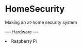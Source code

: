 # HomeSecurity
Making an at-home security system

--- Hardware ---
<li>
  <ui>Raspberry Pi</ui>
</li>
